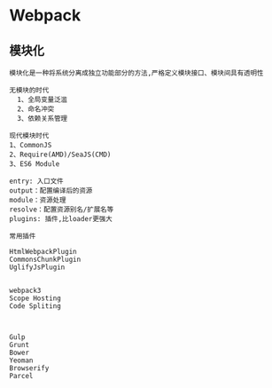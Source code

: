 # Webpack

## 模块化
    模块化是一种将系统分离成独立功能部分的方法,严格定义模块接口、模块间具有透明性

    无模块的时代
      1、全局变量泛滥
      2、命名冲突
      3、依赖关系管理

    现代模块时代
    1、CommonJS
    2、Require(AMD)/SeaJS(CMD)
    3、ES6 Module

    entry: 入口文件
    output：配置编译后的资源
    module：资源处理
    resolve：配置资源别名/扩展名等
    plugins: 插件,比loader更强大

    常用插件 

    HtmlWebpackPlugin
    CommonsChunkPlugin
    UglifyJsPlugin


    webpack3  
    Scope Hosting
    Code Spliting



    Gulp
    Grunt
    Bower
    Yeoman
    Browserify
    Parcel